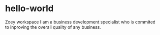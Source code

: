 # hello-world
Zoey workspace
I am a business development specialist who is commited to inproving the overall quality of any business.
